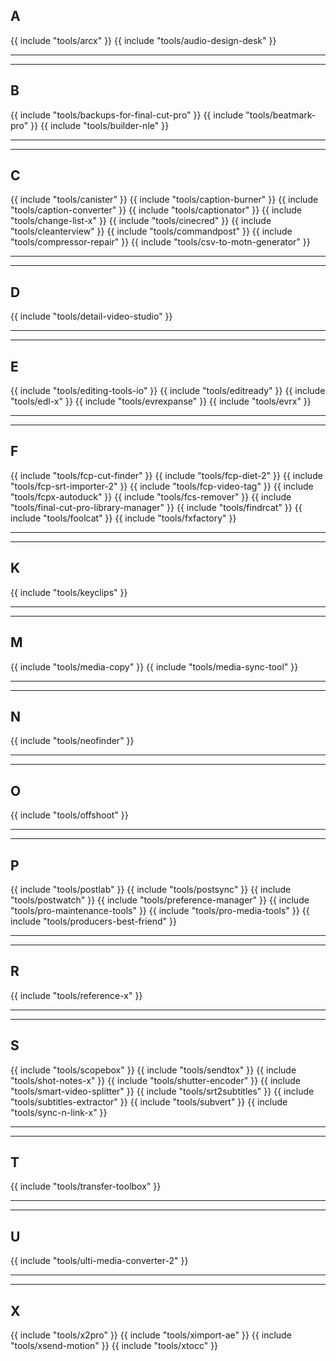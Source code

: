 ## A

{{ include "tools/arcx" }}
{{ include "tools/audio-design-desk" }}

---


---

## B

{{ include "tools/backups-for-final-cut-pro" }}
{{ include "tools/beatmark-pro" }}
{{ include "tools/builder-nle" }}

---


---

## C

{{ include "tools/canister" }}
{{ include "tools/caption-burner" }}
{{ include "tools/caption-converter" }}
{{ include "tools/captionator" }}
{{ include "tools/change-list-x" }}
{{ include "tools/cinecred" }}
{{ include "tools/cleanterview" }}
{{ include "tools/commandpost" }}
{{ include "tools/compressor-repair" }}
{{ include "tools/csv-to-motn-generator" }}

---


---

## D

{{ include "tools/detail-video-studio" }}

---


---

## E

{{ include "tools/editing-tools-io" }}
{{ include "tools/editready" }}
{{ include "tools/edl-x" }}
{{ include "tools/evrexpanse" }}
{{ include "tools/evrx" }}

---


---

## F

{{ include "tools/fcp-cut-finder" }}
{{ include "tools/fcp-diet-2" }}
{{ include "tools/fcp-srt-importer-2" }}
{{ include "tools/fcp-video-tag" }}
{{ include "tools/fcpx-autoduck" }}
{{ include "tools/fcs-remover" }}
{{ include "tools/final-cut-pro-library-manager" }}
{{ include "tools/findrcat" }}
{{ include "tools/foolcat" }}
{{ include "tools/fxfactory" }}

---


---

## K

{{ include "tools/keyclips" }}

---


---

## M

{{ include "tools/media-copy" }}
{{ include "tools/media-sync-tool" }}

---


---

## N

{{ include "tools/neofinder" }}

---


---

## O

{{ include "tools/offshoot" }}

---


---

## P

{{ include "tools/postlab" }}
{{ include "tools/postsync" }}
{{ include "tools/postwatch" }}
{{ include "tools/preference-manager" }}
{{ include "tools/pro-maintenance-tools" }}
{{ include "tools/pro-media-tools" }}
{{ include "tools/producers-best-friend" }}

---


---

## R

{{ include "tools/reference-x" }}

---


---

## S

{{ include "tools/scopebox" }}
{{ include "tools/sendtox" }}
{{ include "tools/shot-notes-x" }}
{{ include "tools/shutter-encoder" }}
{{ include "tools/smart-video-splitter" }}
{{ include "tools/srt2subtitles" }}
{{ include "tools/subtitles-extractor" }}
{{ include "tools/subvert" }}
{{ include "tools/sync-n-link-x" }}

---


---

## T

{{ include "tools/transfer-toolbox" }}

---


---

## U

{{ include "tools/ulti-media-converter-2" }}

---


---

## X

{{ include "tools/x2pro" }}
{{ include "tools/ximport-ae" }}
{{ include "tools/xsend-motion" }}
{{ include "tools/xtocc" }}